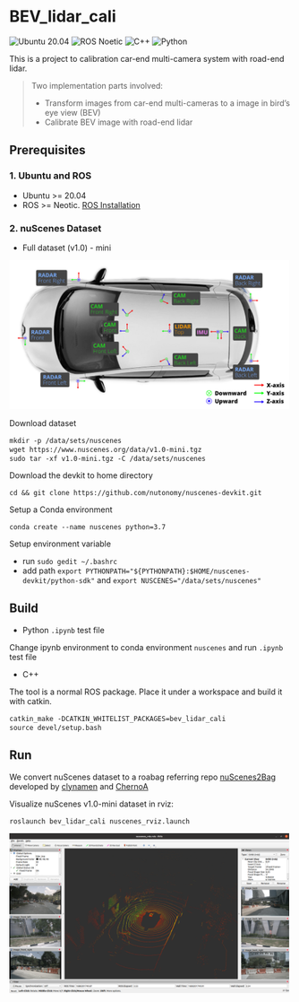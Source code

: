 # BEV_lidar_cali

![Ubuntu 20.04](https://img.shields.io/badge/OS-Ubuntu_20.04-informational?style=flat&logo=ubuntu&logoColor=white&color=2bbc8a)
![ROS Noetic](https://img.shields.io/badge/Tools-ROS_Noetic-informational?style=flat&logo=ROS&logoColor=white&color=2bbc8a)
![C++](https://img.shields.io/badge/Code-C++-informational?style=flat&logo=c%2B%2B&logoColor=white&color=2bbc8a)
![Python](https://img.shields.io/badge/Code-Python-informational?style=flat&logo=Python&logoColor=white&color=2bbc8a)

This is a project to calibration car-end multi-camera system with road-end lidar.

> Two implementation parts involved:
> - Transform images from car-end multi-cameras to a image in bird’s eye view (BEV)
> - Calibrate BEV image with road-end lidar

## Prerequisites

### 1. **Ubuntu** and **ROS**
* Ubuntu >= 20.04
* ROS    >= Neotic. [ROS Installation](http://wiki.ros.org/noetic/Installation)

### 2. **nuScenes Dataset**
* Full dataset (v1.0) - mini

<img src="/images/sensor_setup.png" width="500" alt="Sensor_set"/>

Download dataset
```
mkdir -p /data/sets/nuscenes
wget https://www.nuscenes.org/data/v1.0-mini.tgz
sudo tar -xf v1.0-mini.tgz -C /data/sets/nuscenes
```
Download the devkit to home directory
```
cd && git clone https://github.com/nutonomy/nuscenes-devkit.git
```

Setup a Conda environment
```
conda create --name nuscenes python=3.7
```

Setup environment variable
- run `sudo gedit ~/.bashrc`
- add path `export PYTHONPATH="${PYTHONPATH}:$HOME/nuscenes-devkit/python-sdk"` and  `export NUSCENES="/data/sets/nuscenes"`

## Build
- Python `.ipynb` test file

Change ipynb environment to conda environment `nuscenes` and run `.ipynb` test file

- C++

The tool is a normal ROS package. Place it under a workspace and build it with catkin.
```
catkin_make -DCATKIN_WHITELIST_PACKAGES=bev_lidar_cali
source devel/setup.bash
```

## Run

We convert nuScenes dataset to a roabag referring repo [nuScenes2Bag](https://github.com/clynamen/nuscenes2bag) developed by [clynamen](https://github.com/clynamen/) and [
ChernoA](https://github.com/ChernoA)

Visualize nuScenes v1.0-mini dataset in rviz:
```
roslaunch bev_lidar_cali nuscenes_rviz.launch 
```
<img src="/images/nuscene_rivz.png" width="500" alt="nuscene_rviz"/>
